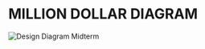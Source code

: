 # MILLION DOLLAR DIAGRAM

<img src= "C:\Users\15128\Downloads\MidtermCOE332.drawio.png" alt="Design Diagram Midterm">
